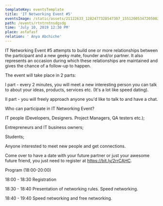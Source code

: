 ```yaml
---
templateKey: eventsTemplate
title: 'IT Networking Event #5'
eventsImage: /static/assets/21122633_1282477328547307_1551200534720500277_o.jpg
path: /events/rtntrntnsdgsdg
time: 'July 10, 2019 12:30 PM'
place: asfafasf
relation: ' Anya Abchiche'
---
```



IT Networking Event #5 attempts to build one or more relationships between the participant and a new geeky mate, founder and/or partner. It also represents an occasion during which these relationships are maintained and gives the chance of a follow-up to happen.





The event will take place in 2 parts:





I part - every 2 minutes, you will meet a new interesting person you can talk to about your ideas, products, services etc. (It's a lot like speed dating). 



II part - you will freely approach anyone you'd like to talk to and have a chat.





Who can participate in IT Networking Event?





IT people (Developers, Designers. Project Managers, QA testers etc.);

Entrepreneurs and IT business owners;

Students;

Anyone interested to meet new people and get connections.

Come over to have a date with your future partner or just your awesome future friend, you just need to register at https://bit.ly/2rrCAHC.





Program (18:00-20:00)



18:00 - 18:30 Registration

18:30 - 18:40 Presentation of networking rules. Speed networking.

18:40 - 19:40 Speed networking and free networking.
